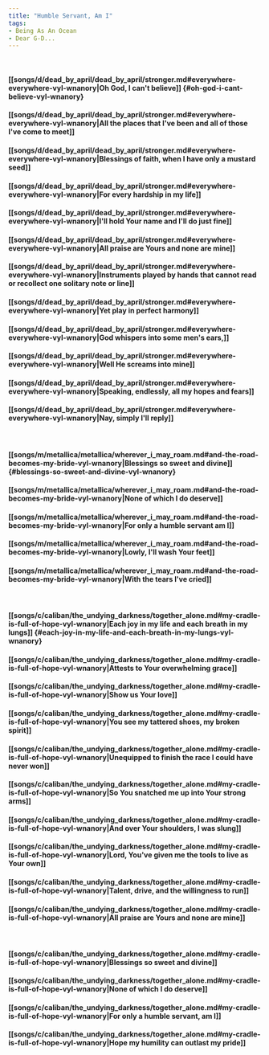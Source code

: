 ```yaml
---
title: "Humble Servant, Am I"
tags:
- Being As An Ocean
- Dear G-D...
---
```

&nbsp;
#### [[songs/d/dead_by_april/dead_by_april/stronger.md#everywhere-everywhere-vyl-wnanory|Oh God, I can't believe]] {#oh-god-i-cant-believe-vyl-wnanory}
#### [[songs/d/dead_by_april/dead_by_april/stronger.md#everywhere-everywhere-vyl-wnanory|All the places that I've been and all of those I've come to meet]]
#### [[songs/d/dead_by_april/dead_by_april/stronger.md#everywhere-everywhere-vyl-wnanory|Blessings of faith, when I have only a mustard seed]]
#### [[songs/d/dead_by_april/dead_by_april/stronger.md#everywhere-everywhere-vyl-wnanory|For every hardship in my life]]
#### [[songs/d/dead_by_april/dead_by_april/stronger.md#everywhere-everywhere-vyl-wnanory|I'll hold Your name and I'll do just fine]]
#### [[songs/d/dead_by_april/dead_by_april/stronger.md#everywhere-everywhere-vyl-wnanory|All praise are Yours and none are mine]]
#### [[songs/d/dead_by_april/dead_by_april/stronger.md#everywhere-everywhere-vyl-wnanory|Instruments played by hands that cannot read or recollect one solitary note or line]]
#### [[songs/d/dead_by_april/dead_by_april/stronger.md#everywhere-everywhere-vyl-wnanory|Yet play in perfect harmony]]
#### [[songs/d/dead_by_april/dead_by_april/stronger.md#everywhere-everywhere-vyl-wnanory|God whispers into some men's ears,]]
#### [[songs/d/dead_by_april/dead_by_april/stronger.md#everywhere-everywhere-vyl-wnanory|Well He screams into mine]]
#### [[songs/d/dead_by_april/dead_by_april/stronger.md#everywhere-everywhere-vyl-wnanory|Speaking, endlessly, all my hopes and fears]]
#### [[songs/d/dead_by_april/dead_by_april/stronger.md#everywhere-everywhere-vyl-wnanory|Nay, simply I'll reply]]
&nbsp;
#### [[songs/m/metallica/metallica/wherever_i_may_roam.md#and-the-road-becomes-my-bride-vyl-wnanory|Blessings so sweet and divine]] {#blessings-so-sweet-and-divine-vyl-wnanory}
#### [[songs/m/metallica/metallica/wherever_i_may_roam.md#and-the-road-becomes-my-bride-vyl-wnanory|None of which I do deserve]]
#### [[songs/m/metallica/metallica/wherever_i_may_roam.md#and-the-road-becomes-my-bride-vyl-wnanory|For only a humble servant am I]]
#### [[songs/m/metallica/metallica/wherever_i_may_roam.md#and-the-road-becomes-my-bride-vyl-wnanory|Lowly, I'll wash Your feet]]
#### [[songs/m/metallica/metallica/wherever_i_may_roam.md#and-the-road-becomes-my-bride-vyl-wnanory|With the tears I've cried]]
&nbsp;
#### [[songs/c/caliban/the_undying_darkness/together_alone.md#my-cradle-is-full-of-hope-vyl-wnanory|Each joy in my life and each breath in my lungs]] {#each-joy-in-my-life-and-each-breath-in-my-lungs-vyl-wnanory}
#### [[songs/c/caliban/the_undying_darkness/together_alone.md#my-cradle-is-full-of-hope-vyl-wnanory|Attests to Your overwhelming grace]]
#### [[songs/c/caliban/the_undying_darkness/together_alone.md#my-cradle-is-full-of-hope-vyl-wnanory|Show us Your love]]
#### [[songs/c/caliban/the_undying_darkness/together_alone.md#my-cradle-is-full-of-hope-vyl-wnanory|You see my tattered shoes, my broken spirit]]
#### [[songs/c/caliban/the_undying_darkness/together_alone.md#my-cradle-is-full-of-hope-vyl-wnanory|Unequipped to finish the race I could have never won]]
#### [[songs/c/caliban/the_undying_darkness/together_alone.md#my-cradle-is-full-of-hope-vyl-wnanory|So You snatched me up into Your strong arms]]
#### [[songs/c/caliban/the_undying_darkness/together_alone.md#my-cradle-is-full-of-hope-vyl-wnanory|And over Your shoulders, I was slung]]
#### [[songs/c/caliban/the_undying_darkness/together_alone.md#my-cradle-is-full-of-hope-vyl-wnanory|Lord, You've given me the tools to live as Your own]]
#### [[songs/c/caliban/the_undying_darkness/together_alone.md#my-cradle-is-full-of-hope-vyl-wnanory|Talent, drive, and the willingness to run]]
#### [[songs/c/caliban/the_undying_darkness/together_alone.md#my-cradle-is-full-of-hope-vyl-wnanory|All praise are Yours and none are mine]]
&nbsp;
#### [[songs/c/caliban/the_undying_darkness/together_alone.md#my-cradle-is-full-of-hope-vyl-wnanory|Blessings so sweet and divine]]
#### [[songs/c/caliban/the_undying_darkness/together_alone.md#my-cradle-is-full-of-hope-vyl-wnanory|None of which I do deserve]]
#### [[songs/c/caliban/the_undying_darkness/together_alone.md#my-cradle-is-full-of-hope-vyl-wnanory|For only a humble servant, am I]]
#### [[songs/c/caliban/the_undying_darkness/together_alone.md#my-cradle-is-full-of-hope-vyl-wnanory|Hope my humility can outlast my pride]]
